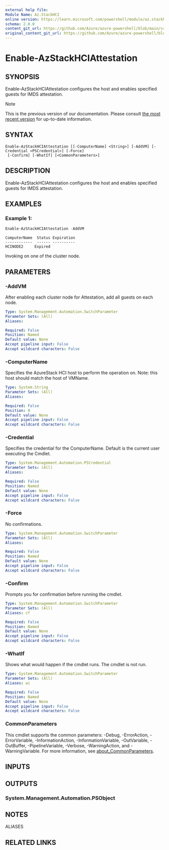 ```yaml
---
external help file: 
Module Name: Az.StackHCI
online version: https://learn.microsoft.com/powershell/module/az.stackhci/enable-azstackhciattestation
schema: 2.0.0
content_git_url: https://github.com/Azure/azure-powershell/blob/main/src/StackHCI/help/Enable-AzStackHCIAttestation.md
original_content_git_url: https://github.com/Azure/azure-powershell/blob/main/src/StackHCI/help/Enable-AzStackHCIAttestation.md
---
```


# Enable-AzStackHCIAttestation

## SYNOPSIS
Enable-AzStackHCIAttestation configures the host and enables specified guests for IMDS attestation.

> [!NOTE]
>This is the previous version of our documentation. Please consult [the most recent version](/powershell/module/az.stackhci/enable-azstackhciattestation) for up-to-date information.

## SYNTAX

```
Enable-AzStackHCIAttestation [[-ComputerName] <String>] [-AddVM] [-Credential <PSCredential>] [-Force]
 [-Confirm] [-WhatIf] [<CommonParameters>]
```

## DESCRIPTION
Enable-AzStackHCIAttestation configures the host and enables specified guests for IMDS attestation.

## EXAMPLES

### Example 1: 
```powershell
Enable-AzStackHCIAttestation -AddVM
```

```output
ComputerName  Status Expiration
------------  ------ ----------
HCINODE2     Expired
```

Invoking on one of the cluster node.

## PARAMETERS

### -AddVM
After enabling each cluster node for Attestation, add all guests on each node.

```yaml
Type: System.Management.Automation.SwitchParameter
Parameter Sets: (All)
Aliases:

Required: False
Position: Named
Default value: None
Accept pipeline input: False
Accept wildcard characters: False
```

### -ComputerName
Specifies the AzureStack HCI host to perform the operation on.
Note: this host should match the host of VMName.

```yaml
Type: System.String
Parameter Sets: (All)
Aliases:

Required: False
Position: 0
Default value: None
Accept pipeline input: False
Accept wildcard characters: False
```

### -Credential
Specifies the credential for the ComputerName.
Default is the current user executing the Cmdlet.

```yaml
Type: System.Management.Automation.PSCredential
Parameter Sets: (All)
Aliases:

Required: False
Position: Named
Default value: None
Accept pipeline input: False
Accept wildcard characters: False
```

### -Force
No confirmations.

```yaml
Type: System.Management.Automation.SwitchParameter
Parameter Sets: (All)
Aliases:

Required: False
Position: Named
Default value: None
Accept pipeline input: False
Accept wildcard characters: False
```

### -Confirm
Prompts you for confirmation before running the cmdlet.

```yaml
Type: System.Management.Automation.SwitchParameter
Parameter Sets: (All)
Aliases: cf

Required: False
Position: Named
Default value: None
Accept pipeline input: False
Accept wildcard characters: False
```

### -WhatIf
Shows what would happen if the cmdlet runs.
The cmdlet is not run.

```yaml
Type: System.Management.Automation.SwitchParameter
Parameter Sets: (All)
Aliases: wi

Required: False
Position: Named
Default value: None
Accept pipeline input: False
Accept wildcard characters: False
```

### CommonParameters
This cmdlet supports the common parameters: -Debug, -ErrorAction, -ErrorVariable, -InformationAction, -InformationVariable, -OutVariable, -OutBuffer, -PipelineVariable, -Verbose, -WarningAction, and -WarningVariable. For more information, see [about_CommonParameters](http://go.microsoft.com/fwlink/?LinkID=113216).

## INPUTS

## OUTPUTS

### System.Management.Automation.PSObject

## NOTES

ALIASES

## RELATED LINKS

